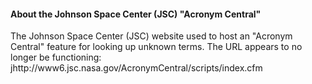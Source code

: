 #### About the Johnson Space Center (JSC) "Acronym Central"

The Johnson Space Center (JSC) website used to host an "Acronym Central" feature for looking up unknown terms. The URL appears to no longer be functioning: jhttp://www6.jsc.nasa.gov/AcronymCentral/scripts/index.cfm
